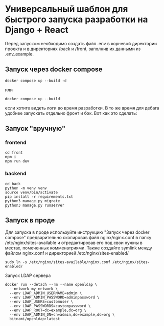 # Универсальный шаблон для быстрого запуска разработки на Django + React

Перед запуском необходимо создать файл .env в корневой директории проекта и в директориях /back и /front, заполнив их данными из .env_example.

## Запуск через docker compose
```shell
docker compose up --build -d
```
или
```shell
docker compose up --build
```
если хотите видеть логи во время разработки. В то же время для дебага удобнее запускать отдельно фронт и бэк.
Вот как это сделать:
## Запуск "вручную"
### frontend
```shell
cd front
npm i
npm run dev
```
### backend
```shell
cd back
python -m venv venv
source venv/bin/activate
pip install -r requirements.txt
python3 manage.py migrate
python3 manage.py runserver
```

## Запуск в проде
Для запуска в проде используйте инструкцию "Запуск через docker compose" предварительно скопировав файл nginx/nginx.conf в папку /etc/nginx/sites-available и отредактировав его под свои нужны в местах, помеченных комменатриями. Также создайте symlink между файлом nginx.conf и директорией /etc/nginx/sites-enabled/
```shell
sudo ln -s /etc/nginx/sites-available/nginx.conf /etc/nginx/sites-enabled/
```

Запуск LDAP сервера
```
docker run --detach --rm --name openldap \
  --network my-network \
  --env LDAP_ADMIN_USERNAME=admin \
  --env LDAP_ADMIN_PASSWORD=adminpassword \
  --env LDAP_USERS=customuser \
  --env LDAP_PASSWORDS=custompassword \
  --env LDAP_ROOT=dc=example,dc=org \
  --env LDAP_ADMIN_DN=cn=admin,dc=example,dc=org \
  bitnami/openldap:latest
```
